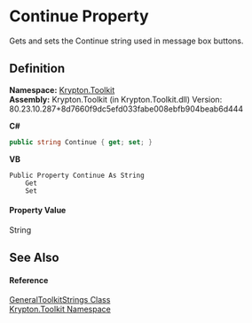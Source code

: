 # Continue Property


Gets and sets the Continue string used in message box buttons.



## Definition
**Namespace:** <a href="79d2eac2-21f4-54ff-7552-b20c33c30600.md">Krypton.Toolkit</a>  
**Assembly:** Krypton.Toolkit (in Krypton.Toolkit.dll) Version: 80.23.10.287+8d7660f9dc5efd033fabe008ebfb904beab6d444

**C#**
``` C#
public string Continue { get; set; }
```
**VB**
``` VB
Public Property Continue As String
	Get
	Set
```



#### Property Value
String

## See Also


#### Reference
<a href="4ed471cd-a736-479b-d2d8-3777bd80ca33.md">GeneralToolkitStrings Class</a>  
<a href="79d2eac2-21f4-54ff-7552-b20c33c30600.md">Krypton.Toolkit Namespace</a>  
